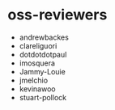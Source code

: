 # oss-reviewers
* andrewbackes
* clareliguori
* dotdotdotpaul
* imosquera
* Jammy-Louie
* jmelchio
* kevinawoo
* stuart-pollock

